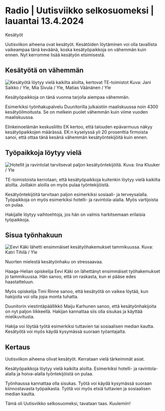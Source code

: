 # Radio \| Uutisviikko selkosuomeksi \| lauantai 13.4.2024

Kesätyöt

Uutisviikon aiheena ovat kesätyöt. Kesätöiden löytäminen voi olla tavallista vaikeampaa tänä keväänä, koska kesätyöpaikkoja on vähemmän kuin ennen. Nyt kerromme lisää kesätyön etsimisestä.

## Kesätyötä on vähemmän

![Kesätyötä löytyy vielä kaikilta aloilta, kertovat TE-toimistot Kuva: Jani Saikko / Yle, Mia Sivula / Yle, Matias Väänänen / Yle](https://images.cdn.yle.fi/image/upload/c_crop,h_1080,w_1919,x_0,y_0/ar_1.7777777777777777,c_fill,g_faces,h_431,w_767/dpr_1.0/q_auto:eco/f_auto/fl_lossy/v1712827118/39-124942565dc79b214a86)

Kesätyöpaikkoja on tänä vuonna tarjolla aiempaa vähemmän.

Esimerkiksi työnhakupalvelu Duunitorilla julkaistiin maaliskuussa noin 4300 kesätyöilmoitusta. Se on melkein puolet vähemmän kuin viime vuoden maaliskuussa.

Elinkeinoelämän keskusliitto EK kertoo, että talouden epävarmuus näkyy kesätyöpaikkojen määrässä. EK:n kyselyssä yli 20 prosenttia firmoista sanoi, että ottaa tänä kesänä vähemmän kesätyöntekijöitä kuin ennen.

## Työpaikkoja löytyy vielä

![Hotellit ja ravintolat tarvitsevat paljon kesätyöntekijöitä. Kuva: Iina Kluuker / Yle](https://images.cdn.yle.fi/image/upload/c_crop,h_2250,w_4000,x_0,y_364/ar_1.7777777777777777,c_fill,g_faces,h_431,w_767/dpr_1.0/q_auto:eco/f_auto/fl_lossy/v1688560612/39-113842264a5625359348)

TE-toimistoista kerrotaan, että kesätyöpaikkoja kuitenkin löytyy vielä kaikilta aloilta. Joillakin aloilla on myös pulaa työntekijöistä.

Kesätyöntekijöitä tarvitaan paljon esimerkiksi sosiaali- ja terveysalalla. Työpaikkoja on myös esimerkiksi hotelli- ja ravintola-alalla. Myös vartijoista on pulaa.

Hakijalle löytyy vaihtoehtoja, jos hän on valmis harkitsemaan erilaisia työpaikkoja.

## Sisua työnhakuun

![Eevi Käki lähetti ensimmäiset kesätyöhakemukset tammikuussa. Kuva: Katri Tihilä / Yle](https://images.cdn.yle.fi/image/upload/c_crop,h_2268,w_4031,x_0,y_318/ar_1.7777777777777777,c_fill,g_faces,h_431,w_767/dpr_1.0/q_auto:eco/f_auto/fl_lossy/v1712748923/39-1268638661678eb6cb75)

Nuorten mielestä kesätyönhaku on stressaavaa.

Haaga-Helian opiskelija Eevi Käki on lähettänyt ensimmäiset työhakemukset jo tammikuussa. Hän sanoo, että on raskasta, kun ei pääse edes haastatteluun.

Myös opiskelija Timi Rinne sanoo, että kesätyötä on vaikea löytää, kun hakijoita voi olla jopa monta tuhatta.

Duunitorin viestintäpäällikkö Maiju Karhunen sanoo, että kesätyönhakijoita on nyt paljon liikkeellä. Hakijan kannattaa siis olla sisukas ja käyttää mielikuvitusta.

Hakija voi löytää työtä esimerkiksi tuttavien tai sosiaalisen median kautta. Kesätyötä voi myös käydä kysymässä suoraan työantajalta.

## Kertaus

Uutisviikon aiheena olivat kesätyöt. Kerrataan vielä tärkeimmät asiat.

Kesätyöpaikkoja löytyy vielä kaikilta aloilta. Esimerkiksi hotelli- ja ravintola-alalla ja hoiva-alalla työntekijöistä on pulaa.

Työnhaussa kannattaa olla sisukas. Työtä voi käydä kysymässä suoraan kiinnostavasta työpaikasta. Työtä voi myös etsiä tuttavien ja sosiaalisen median kautta.

Tämä oli Uutisviikko selkosuomeksi, tavataan taas. Kuulemiin!

